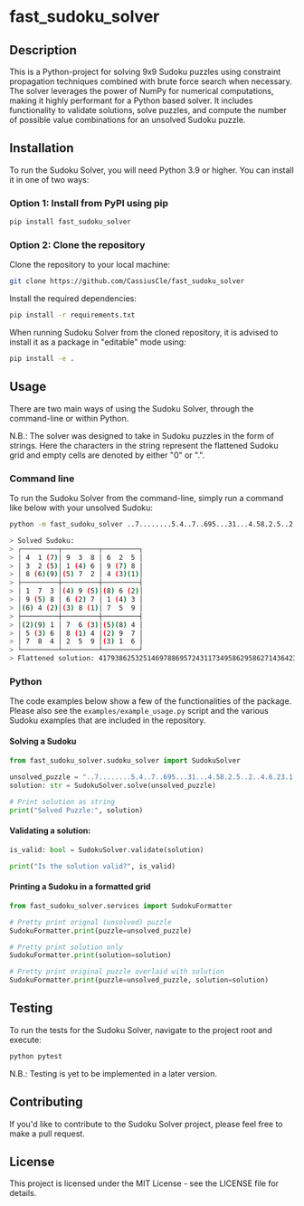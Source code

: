 # fast_sudoku_solver
  
## Description  
  
This is a Python-project for solving 9x9 Sudoku puzzles using constraint propagation techniques combined with brute force search when necessary. The solver leverages the power of NumPy for numerical computations, making it highly performant for a Python based solver. 
It includes functionality to validate solutions, solve puzzles, and compute the number of possible value combinations for an unsolved Sudoku puzzle.
  
## Installation  
To run the Sudoku Solver, you will need Python 3.9 or higher. You can install it in one of two ways:

### Option 1: Install from PyPI using pip
```bash 
pip install fast_sudoku_solver
```

### Option 2: Clone the repository
Clone the repository to your local machine:

```bash
git clone https://github.com/CassiusCle/fast_sudoku_solver
```

Install the required dependencies:
```bash
pip install -r requirements.txt
```

When running Sudoku Solver from the cloned repository, it is advised to install it as a package in "editable" mode using:
```bash
pip install -e .
```
 
## Usage
There are two main ways of using the Sudoku Solver, through the command-line or within Python.

N.B.: The solver was designed to take in Sudoku puzzles in the form of strings. Here the characters in the string represent the flattened Sudoku grid and empty cells are denoted by either "0" or ".".

### Command line
To run the Sudoku Solver from the command-line, simply run a command like below with your unsolved Sudoku:
```bash
python -m fast_sudoku_solver ..7........5.4..7..695...31...4.58.2.5..2..4.6.23.1...29...358..3..1.2........3..
```

```bash
> Solved Sudoku:
> ┌─────────┬─────────┬─────────┐
> │ 4  1 (7)│ 9  3  8 │ 6  2  5 │
> │ 3  2 (5)│ 1 (4) 6 │ 9 (7) 8 │
> │ 8 (6)(9)│(5) 7  2 │ 4 (3)(1)│
> ├─────────┼─────────┼─────────┤
> │ 1  7  3 │(4) 9 (5)│(8) 6 (2)│
> │ 9 (5) 8 │ 6 (2) 7 │ 1 (4) 3 │
> │(6) 4 (2)│(3) 8 (1)│ 7  5  9 │
> ├─────────┼─────────┼─────────┤
> │(2)(9) 1 │ 7  6 (3)│(5)(8) 4 │
> │ 5 (3) 6 │ 8 (1) 4 │(2) 9  7 │
> │ 7  8  4 │ 2  5  9 │(3) 1  6 │
> └─────────┴─────────┴─────────┘
> Flattened solution: 417938625325146978869572431173495862958627143642381759291763584536814297784259316
```

### Python
The code examples below show a few of the functionalities of the package. Please also see the `examples/example_usage.py` script and the various Sudoku examples that are included in the repository.

#### Solving a Sudoku
```python 
from fast_sudoku_solver.sudoku_solver import SudokuSolver  
 
unsolved_puzzle = "..7........5.4..7..695...31...4.58.2.5..2..4.6.23.1...29...358..3..1.2........3.."
solution: str = SudokuSolver.solve(unsolved_puzzle) 

# Print solution as string
print("Solved Puzzle:", solution) 
```
 
#### Validating a solution:
```python 
is_valid: bool = SudokuSolver.validate(solution)

print("Is the solution valid?", is_valid)  
```

#### Printing a Sudoku in a formatted grid
```python 
from fast_sudoku_solver.services import SudokuFormatter

# Pretty print orignal (unsolved) puzzle
SudokuFormatter.print(puzzle=unsolved_puzzle)

# Pretty print solution only
SudokuFormatter.print(solution=solution)

# Pretty print original puzzle overlaid with solution
SudokuFormatter.print(puzzle=unsolved_puzzle, solution=solution) 
```

## Testing

To run the tests for the Sudoku Solver, navigate to the project root and execute:

```python
python pytest 
```

N.B.: Testing is yet to be implemented in a later version.

## Contributing

If you'd like to contribute to the Sudoku Solver project, please feel free to make a pull request.

## License
 
This project is licensed under the MIT License - see the LICENSE file for details.